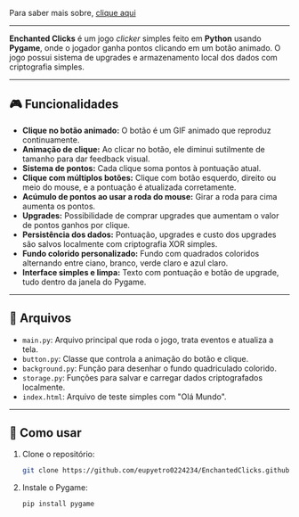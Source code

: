 Para saber mais sobre, [clique aqui](https://eupyetro0224234.github.io/)

---

**Enchanted Clicks** é um jogo *clicker* simples feito em **Python** usando **Pygame**, onde o jogador ganha pontos clicando em um botão animado. O jogo possui sistema de upgrades e armazenamento local dos dados com criptografia simples.

---

## 🎮 Funcionalidades

- **Clique no botão animado:** O botão é um GIF animado que reproduz continuamente.
- **Animação de clique:** Ao clicar no botão, ele diminui sutilmente de tamanho para dar feedback visual.
- **Sistema de pontos:** Cada clique soma pontos à pontuação atual.
- **Clique com múltiplos botões:** Clique com botão esquerdo, direito ou meio do mouse, e a pontuação é atualizada corretamente.
- **Acúmulo de pontos ao usar a roda do mouse:** Girar a roda para cima aumenta os pontos.
- **Upgrades:** Possibilidade de comprar upgrades que aumentam o valor de pontos ganhos por clique.
- **Persistência dos dados:** Pontuação, upgrades e custo dos upgrades são salvos localmente com criptografia XOR simples.
- **Fundo colorido personalizado:** Fundo com quadrados coloridos alternando entre ciano, branco, verde claro e azul claro.
- **Interface simples e limpa:** Texto com pontuação e botão de upgrade, tudo dentro da janela do Pygame.

---

## 📁 Arquivos

- `main.py`: Arquivo principal que roda o jogo, trata eventos e atualiza a tela.
- `button.py`: Classe que controla a animação do botão e clique.
- `background.py`: Função para desenhar o fundo quadriculado colorido.
- `storage.py`: Funções para salvar e carregar dados criptografados localmente.
- `index.html`: Arquivo de teste simples com "Olá Mundo".

---

## 🚀 Como usar

1. Clone o repositório:
   ```bash
   git clone https://github.com/eupyetro0224234/EnchantedClicks.github.io

2. Instale o Pygame:
    ```bash
    pip install pygame
